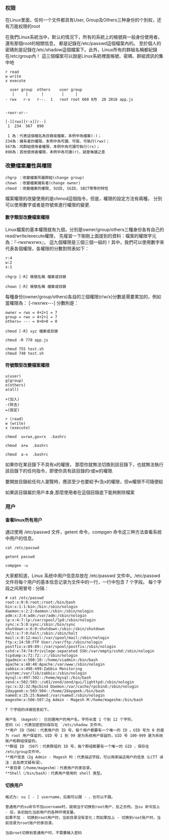 ### 权限

在Linux里面，任何一个文件都具有User, Group及Others三种身份的个別权，还有万能权限的root

在我們Linux系統当中，默认的情況下，所有的系統上的帳號與一般身份使用者，
還有那個root的相關信息， 都是記錄在/etc/passwd這個檔案內的。
至於個人的密碼則是記錄在/etc/shadow這個檔案下。此外，Linux所有的群組名稱都紀錄在/etc/group內！
這三個檔案可以說是Linux系統裡面帳號、密碼、群組資訊的集中地

```
r read
w write
x execute

  user group  others    user group
   |     |      |        |     |
- rwx   r-x   r--.  1   root root 660 8月  20 2018 app.js


-rwxr-xr--

[-][rwx][r-x][r--]
 1  234  567  890

 1 為：代表這個檔名為目錄或檔案，本例中為檔案(-)；
234為：擁有者的權限，本例中為可讀、可寫、可執行(rwx)；
567為：同群組使用者權限，本例中為可讀可執行(rx)；
890為：其他使用者權限，本例中為可讀(r)，就是唯讀之意
```

### 改變檔案屬性與權限

```
chgrp ：改變檔案所屬群組(change group)
chown ：改變檔案擁有者(change owner)
chmod ：改變檔案的權限, SUID, SGID, SBIT等等的特性
```


檔案權限的改變使用的是chmod這個指令，但是，權限的設定方法有兩種， 分別可以使用數字或者是符號來進行權限的變更.

#### 數字類型改變檔案權限

Linux檔案的基本權限就有九個，分別是owner/group/others三種身份各有自己的read/write/execute權限， 先複習一下剛剛上面提到的資料：檔案的權限字元為：『-rwxrwxrwx』， 這九個權限是三個三個一組的！其中，我們可以使用數字來代表各個權限，各權限的分數對照表如下：

```
r:4
w:2
x:1

chgrp [-R] 帳號名稱 檔案或目錄

chown [-R] 帳號名稱 檔案或目錄

```

每種身份(owner/group/others)各自的三個權限(r/w/x)分數是需要累加的，例如當權限為： [-rwxrwx---] 分數則是：

```
owner = rwx = 4+2+1 = 7
group = rwx = 4+2+1 = 7
others= --- = 0+0+0 = 0

chmod [-R] xyz 檔案或目錄

chmod -R 770 app.js

chmod 755 test.sh
chmod 740 test.sh
```

#### 符號類型改變檔案權限

```
u(user)
g(group)
o(others)
a(all)

+(加入)
-(除去)
=(設定)

r (read)
w (write)
x (execute)
```

```
chmod  u=rwx,go=rx  .bashrc

chmod  a+w  .bashrc

chmod  a-x  .bashrc
```
如果你在某目錄下不具有x的權限， 那麼你就無法切換到該目錄下，也就無法執行該目錄下的任何指令，即使你具有該目錄的r或w的權限.

要開放目錄給任何人瀏覽時，應該至少也要給予r及x的權限，但w權限不可隨便給

如果該目錄屬於用戶本身,那麼使用者在這個目錄底下能夠刪除檔案


####

### 用户


#### 查看linux所有用户
通过使用 /etc/passwd 文件，getent 命令，compgen 命令这三种方法查看系统中用户的信息。
```
cat /etc/passwd

getent passwd

compgen -u
```
大家都知道，Linux 系统中用户信息存放在 /etc/passwd 文件中。/etc/passwd 文件将每个用户的基本信息记录为文件中的一行，一行中包含 7 个字段。
每个字段之间用冒号 : 分隔：

```
# cat /etc/passwd
root:x:0:0:root:/root:/bin/bash
bin:x:1:1:bin:/bin:/sbin/nologin
daemon:x:2:2:daemon:/sbin:/sbin/nologin
adm:x:3:4:adm:/var/adm:/sbin/nologin
lp:x:4:7:lp:/var/spool/lpd:/sbin/nologin
sync:x:5:0:sync:/sbin:/bin/sync
shutdown:x:6:0:shutdown:/sbin:/sbin/shutdown
halt:x:7:0:halt:/sbin:/sbin/halt
mail:x:8:12:mail:/var/spool/mail:/sbin/nologin
ftp:x:14:50:FTP User:/var/ftp:/sbin/nologin
postfix:x:89:89::/var/spool/postfix:/sbin/nologin
sshd:x:74:74:Privilege-separated SSH:/var/empty/sshd:/sbin/nologin
tcpdump:x:72:72::/:/sbin/nologin
2gadmin:x:500:10::/home/viadmin:/bin/bash
apache:x:48:48:Apache:/var/www:/sbin/nologin
zabbix:x:498:499:Zabbix Monitoring System:/var/lib/zabbix:/sbin/nologin
mysql:x:497:502::/home/mysql:/bin/bash
zend:x:502:503::/u01/zend/zend/gui/lighttpd:/sbin/nologin
rpc:x:32:32:Rpcbind Daemon:/var/cache/rpcbind:/sbin/nologin
2daygeek:x:503:504::/home/2daygeek:/bin/bash
named:x:25:25:Named:/var/named:/sbin/nologin
mageshm:x:506:507:2g Admin - Magesh M:/home/mageshm:/bin/bash

```

```
7 个字段的详细信息如下。

用户名 （magesh）： 已创建用户的用户名，字符长度 1 个到 12 个字符。
密码（x）：代表加密密码保存在 `/etc/shadow 文件中。
**用户 ID（506）：代表用户的 ID 号，每个用户都要有一个唯一的 ID 。UID 号为 0 的是为 root 用户保留的，UID 号 1 到 99 是为系统用户保留的，UID 号 100-999 是为系统账户和群组保留的。
**群组 ID （507）：代表群组的 ID 号，每个群组都要有一个唯一的 GID ，保存在 /etc/group文件中。
**用户信息（2g Admin - Magesh M）：代表描述字段，可以用来描述用户的信息（LCTT 译注：此处原文疑有误）。
**家目录（/home/mageshm）：代表用户的家目录。
**Shell（/bin/bash）：代表用户使用的 shell 类型。
```

#### 切换用户

```
格式为: su [ - ] username，后面可以跟 - ，也可以不跟。

普通用户的su命令不加username时，就相当于切换到root用户，反之亦然。当su 命令加上 - 后，会初始化当前用户的各种环境变量。
如果不加 - 切换到root用户时，当前目录没有变化；而如果加上 - 切换到root账户时，当前目录为root账户的家目录。

当由root切换到普通用户时，不需要输入密码

```
